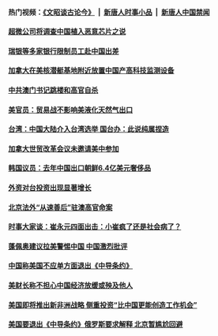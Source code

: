 #### 热门视频：[《文昭谈古论今》](https://github.com/gfw-breaker/wenzhao/blob/master/README.md?t=10222133) &nbsp;|&nbsp; [新唐人时事小品](https://github.com/gfw-breaker/ntdtv-comedy/blob/master/README.md?t=10222133) &nbsp;|&nbsp; [新唐人中国禁闻](https://github.com/gfw-breaker/ntdtv-news/blob/master/README.md?t=10222133)

#### [超微公司将调查中国植入恶意芯片之说](../pages/zyyyoeqqvi/4624679.md?t=10222133) 

#### [瑞银等多家银行限制员工赴中国出差](../pages/zyyyoeqqvi/4624137.md?t=10222133) 

#### [加拿大在美核潜艇基地附近放置中国产高科技监测设备 ](../pages/zyyyoeqqvi/4624122.md?t=10222133) 

#### [中共澳门书记跳楼和高官自杀](../pages/zyyyoeqqvi/4623642.md?t=10222133) 

#### [美官员：贸易战不影响美液化天然气出口 ](../pages/zyyyoeqqvi/4624061.md?t=10222133) 

#### [台湾：中国大陆介入台湾选举  国台办：此说纯属捏造](../pages/zyyyoeqqvi/4624038.md?t=10222133) 

#### [加拿大世贸改革会议未邀请美中参加](../pages/zyyyoeqqvi/4623629.md?t=10222133) 

#### [韩国议员：去年中国出口朝鲜6.4亿美元奢侈品 ](../pages/zyyyoeqqvi/4623581.md?t=10222133) 

#### [外资对台投资出现显著增长](../pages/zyyyoeqqvi/4623572.md?t=10222133) 

#### [北京法外“从速善后”驻澳高官命案 ](../pages/zyyyoeqqvi/4623563.md?t=10222133) 

#### [时事大家谈：崔永元四面出击：小崔疯了还是社会病了？](../pages/zyyyoeqqvi/4623583.md?t=10222133) 

#### [蓬佩奥建议拉美警惕中国  中国激烈批评 ](../pages/zyyyoeqqvi/4623523.md?t=10222133) 

#### [中国称美国不应单方面退出《中导条约》](../pages/zyyyoeqqvi/4623483.md?t=10222133) 

#### [ 美财长称不担心中国经济放缓或殃及他人  ](../pages/zyyyoeqqvi/4623473.md?t=10222133) 

#### [美国即将推出新非洲战略 侧重投资“比中国更能创造工作机会”](../pages/zyyyoeqqvi/4623418.md?t=10222133) 

#### [美国要退出《中导条约》俄罗斯要求解释 北京暂尴尬回避](../pages/zyyyoeqqvi/4623381.md?t=10222133) 

